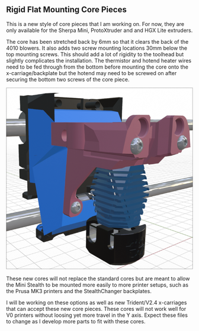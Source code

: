 ## Rigid Flat Mounting Core Pieces

This is a new style of core pieces that I am working on. For now, they are only available for the Sherpa Mini, ProtoXtruder and and HGX Lite extruders. 

The core has been stretched back by 6mm so that it clears the back of the 4010 blowers. It also adds two screw mounting locations 30mm below the top mounting screws. This should add a lot of rigidity to the toolhead but slightly complicates the installation. The thermistor and hotend heater wires need to be fed through from the bottom before mounting the core onto the x-carriage/backplate but the hotend may need to be screwed on after securing the bottom two screws of the core piece.

![Example Prusa Backplate](PrusaMK3s-Backplate-inProgress.png)

These new cores will not replace the standard cores but are meant to allow the Mini Stealth to be mounted more easily to more printer setups, such as the Prusa MK3 printers and the StealthChanger backplates.

I will be working on these options as well as new Trident/V2.4 x-carriages that can accept these new core pieces. These cores will not work well for V0 printers without loosing yet more travel in the Y axis. Expect these files to change as I develop more parts to fit with these cores.
